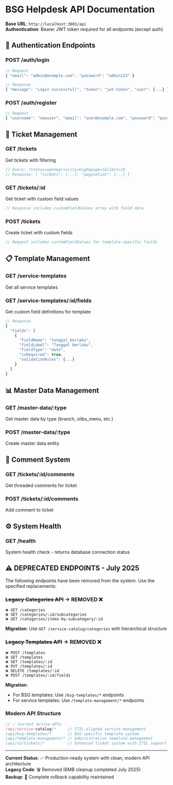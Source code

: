 # BSG Helpdesk API Documentation

**Base URL**: `http://localhost:3001/api`  
**Authentication**: Bearer JWT token required for all endpoints (except auth)

## 🔐 **Authentication Endpoints**

### **POST /auth/login**
```typescript
// Request
{ "email": "admin@example.com", "password": "admin123" }

// Response  
{ "message": "Login successful!", "token": "jwt-token", "user": {...} }
```

### **POST /auth/register**
```typescript
// Request
{ "username": "newuser", "email": "user@example.com", "password": "password123", "role": "technician" }
```

## 🎫 **Ticket Management**

### **GET /tickets**
Get tickets with filtering
```typescript
// Query: ?status=open&priority=high&page=1&limit=10
// Response: { "tickets": [...], "pagination": {...} }
```

### **GET /tickets/:id**
Get ticket with custom field values
```typescript
// Response includes customFieldValues array with field data
```

### **POST /tickets**
Create ticket with custom fields
```typescript
// Request includes customFieldValues for template-specific fields
```

## 📋 **Template Management**

### **GET /service-templates**
Get all service templates

### **GET /service-templates/:id/fields**
Get custom field definitions for template
```typescript
// Response
{
  "fields": [
    {
      "fieldName": "tanggal_berlaku",
      "fieldLabel": "Tanggal berlaku", 
      "fieldType": "date",
      "isRequired": true,
      "validationRules": {...}
    }
  ]
}
```

## 📊 **Master Data Management**

### **GET /master-data/:type**
Get master data by type (branch, olibs_menu, etc.)

### **POST /master-data/:type**
Create master data entity

## 💬 **Comment System**

### **GET /tickets/:id/comments**
Get threaded comments for ticket

### **POST /tickets/:id/comments**
Add comment to ticket

## ⚙️ **System Health**

### **GET /health**
System health check - returns database connection status

## ⚠️ **DEPRECATED ENDPOINTS - July 2025**

The following endpoints have been removed from the system. Use the specified replacements:

### ~~Legacy Categories API~~ → **REMOVED** ❌
```
❌ GET /categories 
❌ GET /categories/:id/subcategories
❌ GET /categories/items-by-subcategory/:id
```
**Migration**: Use `GET /service-catalog/categories` with hierarchical structure

### ~~Legacy Templates API~~ → **REMOVED** ❌  
```
❌ POST /templates
❌ GET /templates
❌ GET /templates/:id
❌ PUT /templates/:id  
❌ DELETE /templates/:id
❌ POST /templates/:id/fields
```
**Migration**: 
- For BSG templates: Use `/bsg-templates/*` endpoints
- For service templates: Use `/template-management/*` endpoints

### **Modern API Structure**
```typescript
// ✅ Current Active APIs
/api/service-catalog/*     // ITIL-aligned service management
/api/bsg-templates/*       // BSG-specific template system  
/api/template-management/* // Administrative template management
/api/v2/tickets/*          // Enhanced ticket system with ITIL support
```

---

**Current Status**: ✅ Production-ready system with clean, modern API architecture  
**Legacy Code**: 🗑️ Removed (6MB cleanup completed July 2025)  
**Backup**: 💾 Complete rollback capability maintained